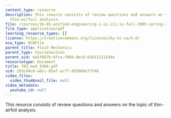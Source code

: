 ```yaml
---
content_type: resource
description: This reource consists of review questions and answers on the topic of
  thin-airfoil analysis.
file: /courses/16-01-unified-engineering-i-ii-iii-iv-fall-2005-spring-2006/293c84c0a0cc85afec7f685966e73748_f03_mud_0304.pdf
file_type: application/pdf
learning_resource_types: []
license: https://creativecommons.org/licenses/by-nc-sa/4.0/
ocw_type: OCWFile
parent_title: Fluid Mechanics
parent_type: CourseSection
parent_uid: 6a5f667b-6fca-f068-0ec8-b203122154de
resourcetype: Document
title: f03_mud_0304.pdf
uid: 293c84c0-a0cc-85af-ec7f-685966e73748
video_files:
  video_thumbnail_file: null
video_metadata:
  youtube_id: null
---
```

This reource consists of review questions and answers on the topic of thin-airfoil analysis.